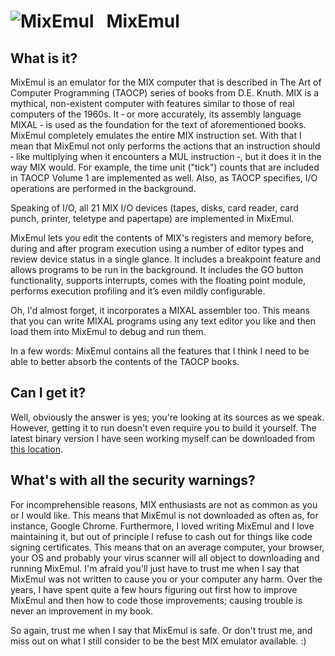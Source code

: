 # ![MixEmul](http://rbergen.home.xs4all.nl/mixemullogo.jpg) &nbsp;&nbsp;MixEmul
## What is it?
MixEmul is an emulator for the MIX computer that is described in The Art of Computer Programming (TAOCP) series of books from D.E. Knuth. MIX is a mythical, non-existent computer with features similar to those of real computers of the 1960s. It ‑ or more accurately, its assembly language MIXAL ‑ is used as the foundation for the text of aforementioned books.
MixEmul completely emulates the entire MIX instruction set. With that I mean that MixEmul not only performs the actions that an instruction should ‑ like multiplying when it encounters a MUL instruction ‑, but it does it in the way MIX would. For example, the time unit ("tick") counts that are included in TAOCP Volume 1 are implemented as well. Also, as TAOCP specifies, I/O operations are performed in the background.

Speaking of I/O, all 21 MIX I/O devices (tapes, disks, card reader, card punch, printer, teletype and papertape) are implemented in MixEmul.

MixEmul lets you edit the contents of MIX's registers and memory before, during and after program execution using a number of editor types and review device status in a single glance. It includes a breakpoint feature and allows programs to be run in the background. It includes the GO button functionality, supports interrupts, comes with the floating point module, performs execution profiling and it’s even mildly configurable.

Oh, I'd almost forget, it incorporates a MIXAL assembler too. This means that you can write MIXAL programs using any text editor you like and then load them into MixEmul to debug and run them.

In a few words: MixEmul contains all the features that I think I need to be able to better absorb the contents of the TAOCP books.
## Can I get it?
Well, obviously the answer is yes; you're looking at its sources as we speak. However, getting it to run doesn't even require you to build it yourself. The latest binary version I have seen working myself can be downloaded from [this location](http://rbergen.home.xs4all.nl/mixemul.html).
## What's with all the security warnings?
For incomprehensible reasons, MIX enthusiasts are not as common as you or I would like. This means that MixEmul is not downloaded as often as, for instance, Google Chrome. Furthermore, I loved writing MixEmul and I love maintaining it, but out of principle I refuse to cash out for things like code signing certificates. This means that on an average computer, your browser, your OS and probably your virus scanner will all object to downloading and running MixEmul.
I'm afraid you'll just have to trust me when I say that MixEmul was not written to cause you or your computer any harm. Over the years, I have spent quite a few hours figuring out first how to improve MixEmul and then how to code those improvements; causing trouble is never an improvement in my book.

So again, trust me when I say that MixEmul is safe. Or don't trust me, and miss out on what I still consider to be the best MIX emulator available. :)
